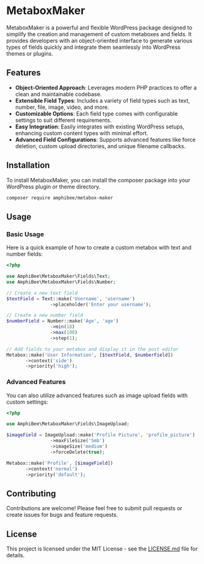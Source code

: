 # MetaboxMaker

MetaboxMaker is a powerful and flexible WordPress package designed to simplify the creation and management of custom metaboxes and fields. It provides developers with an object-oriented interface to generate various types of fields quickly and integrate them seamlessly into WordPress themes or plugins.

## Features

- **Object-Oriented Approach**: Leverages modern PHP practices to offer a clean and maintainable codebase.
- **Extensible Field Types**: Includes a variety of field types such as text, number, file, image, video, and more.
- **Customizable Options**: Each field type comes with configurable settings to suit different requirements.
- **Easy Integration**: Easily integrates with existing WordPress setups, enhancing custom content types with minimal effort.
- **Advanced Field Configurations**: Supports advanced features like force deletion, custom upload directories, and unique filename callbacks.

## Installation

To install MetaboxMaker, you can install the composer package into your WordPress plugin or theme directory.

```bash
composer require amphibee/metabox-maker
```

## Usage

### Basic Usage

Here is a quick example of how to create a custom metabox with text and number fields:

```php
<?php

use AmphiBee\MetaboxMaker\Fields\Text;
use AmphiBee\MetaboxMaker\Fields\Number;

// Create a new text field
$textField = Text::make('Username', 'username')
                ->placeholder('Enter your username');

// Create a new number field
$numberField = Number::make('Age', 'age')
                ->min(18)
                ->max(100)
                ->step(1);

// Add fields to your metabox and display it in the post editor
Metabox::make('User Information', [$textField, $numberField])
       ->context('side')
       ->priority('high');
```

### Advanced Features

You can also utilize advanced features such as image upload fields with custom settings:

```php
<?php

use AmphiBee\MetaboxMaker\Fields\ImageUpload;

$imageField = ImageUpload::make('Profile Picture', 'profile_picture')
                ->maxFileSize('5mb')
                ->imageSize('medium')
                ->forceDelete(true);

Metabox::make('Profile', [$imageField])
       ->context('normal')
       ->priority('default');
```

## Contributing

Contributions are welcome! Please feel free to submit pull requests or create issues for bugs and feature requests.

## License

This project is licensed under the MIT License - see the [LICENSE.md](LICENSE.md) file for details.
